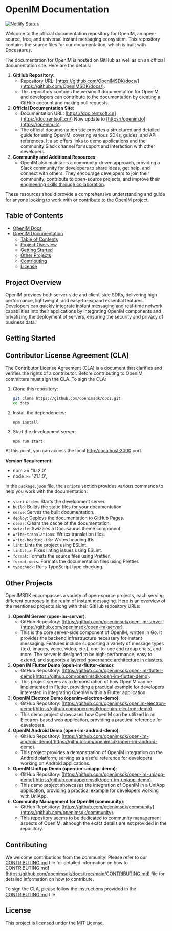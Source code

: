 # OpenIM Documentation

[![Netlify Status](https://api.netlify.com/api/v1/badges/4e054801-f5b6-40c7-826c-3ae5901753f0/deploy-status)](https://app.netlify.com/sites/openim-web/deploys)

Welcome to the official documentation repository for OpenIM, an open-source, free, and universal instant messaging ecosystem. This repository contains the source files for our documentation, which is built with Docusaurus.

The documentation for OpenIM is hosted on GitHub as well as on an official documentation site. Here are the details:

1. **GitHub Repository**:
   + Repository URL: [https://github.com/OpenIMSDK/docs/](https://github.com/OpenIMSDK/docs/).
   + This repository contains the version 3 documentation for OpenIM, and developers can contribute to the documentation by creating a GitHub account and making pull requests.
2. **Official Documentation Site**:
   + Documentation URL: [https://doc.rentsoft.cn](https://doc.rentsoft.cn/) Now update to [https://openim.io](https://openim.io).
   + The official documentation site provides a structured and detailed guide for using OpenIM, covering various SDKs, guides, and API references. It also offers links to demo applications and the community Slack channel for support and interaction with other developers.
3. **Community and Additional Resources**:
   + OpenIM also maintains a community-driven approach, providing a Slack community for developers to share ideas, get help, and connect with others. They encourage developers to join their community, contribute to open-source projects, and improve their [engineering skills through collaboration](https://github.com/openimsdk).

These resources should provide a comprehensive understanding and guide for anyone looking to work with or contribute to the OpenIM project.

## Table of Contents

- [OpenIM Docs](#openim-docs)
- [OpenIM Documentation](#openim-documentation)
  - [Table of Contents](#table-of-contents)
  - [Project Overview](#project-overview)
  - [Getting Started](#getting-started)
  - [Other Projects](#other-projects)
  - [Contributing](#contributing)
  - [License](#license)

## Project Overview

OpenIM provides both server-side and client-side SDKs, delivering high performance, lightweight, and easy-to-expand essential features. Developers can quickly integrate instant messaging and real-time network capabilities into their applications by integrating OpenIM components and privatizing the deployment of servers, ensuring the security and privacy of business data.

## Getting Started

## Contributor License Agreement (CLA)

The Contributor License Agreement (CLA) is a document that clarifies and verifies the rights of a contributor. Before contributing to OpenIM, committers must sign the CLA. To sign the CLA:

1. Clone this repository:

   ```bash
   git clone https://github.com/openimsdk/docs.git
   cd docs
   ```

2. Install the dependencies:

   ```
   npm install
   ```

3. Start the development server:

   ```bash
   npm run start
   ```
At this point, you can access the local [http://localhost:3000](http://localhost:3000/) port.

**Version Requirement:**
+ npm >= '10.2.0'
+ node >= '21.1.0',

In the `package.json` file, the `scripts` section provides various commands to help you work with the documentation:

+ `start` or `dev`: Starts the development server.
+ `build`: Builds the static files for your documentation.
+ `serve`: Serves the built documentation.
+ `deploy`: Deploys the documentation to GitHub Pages.
+ `clear`: Clears the cache of the documentation.
+ `swizzle`: Swizzles a Docusaurus theme component.
+ `write-translations`: Writes translation files.
+ `write-heading-ids`: Writes heading IDs.
+ `lint`: Lints the project using ESLint.
+ `lint:fix`: Fixes linting issues using ESLint.
+ `format`: Formats the source files using Prettier.
+ `format:docs`: Formats the documentation files using Prettier.
+ `typecheck`: Runs TypeScript type checking.

## Other Projects

OpenIMSDK encompasses a variety of open-source projects, each serving different purposes in the realm of instant messaging. Here is an overview of the mentioned projects along with their GitHub repository URLs:

1. **OpenIM Server (open-im-server)**:
   + GitHub Repository: [https://github.com/openimsdk/open-im-server](https://github.com/openimsdk/open-im-server).
   + This is the core server-side component of OpenIM, written in Go. It provides the backend infrastructure necessary for instant messaging. Features include supporting a variety of message types (text, images, voice, video, etc.), one-to-one and group chats, and more. The server is designed to be high-performance, easy to extend, and supports a layered [governance architecture in clusters](https://openim.io).
2. **Open IM Flutter Demo (open-im-flutter-demo)**:
   + GitHub Repository: [https://github.com/openimsdk/open-im-flutter-demo](https://github.com/openimsdk/open-im-flutter-demo).
   + This project serves as a demonstration of how OpenIM can be implemented in Flutter, providing a practical example for developers interested in integrating OpenIM within a Flutter application.
3. **OpenIM Electron Demo (openim-electron-demo)**:
   + GitHub Repository: [https://github.com/openimsdk/openim-electron-demo](https://github.com/openimsdk/openim-electron-demo).
   + This demo project showcases how OpenIM can be utilized in an Electron-based web application, providing a practical reference for developers.
4. **OpenIM Android Demo (open-im-android-demo)**:
   + GitHub Repository: [https://github.com/openimsdk/open-im-android-demo](https://github.com/openimsdk/open-im-android-demo).
   + This project provides a demonstration of OpenIM integration on the Android platform, serving as a useful reference for developers working on Android applications.
5. **OpenIM UniApp Demo (open-im-uniapp-demo)**:
   + GitHub Repository: [https://github.com/openimsdk/open-im-uniapp-demo](https://github.com/openimsdk/open-im-uniapp-demo).
   + This demo project showcases the integration of OpenIM in a UniApp application, providing a practical example for developers working with UniApp.
6. **Community Management for OpenIM (community)**:
   + GitHub Repository: [https://github.com/openimsdk/community](https://github.com/openimsdk/community).
   + This repository seems to be dedicated to community management aspects of OpenIM, although the exact details are not provided in the repository.

## Contributing

We welcome contributions from the community! Please refer to our [CONTRIBUTING.md](https://github.com/openimsdk/community/tree/main/CONTRIBUTING.md) file for detailed information on how to CONTRIBUTING.md](https://github.com/openimsdk/docs/tree/main/CONTRIBUTING.md) file for detailed information on how to contribute.

To sign the CLA, please follow the instructions provided in the [CONTRIBUTING.md](https://github.com/openimsdk/community/tree/main/CONTRIBUTING.md) file.

## License

This project is licensed under the [MIT License](https://github.com/openimsdk/docs/blob/main/LICENSE).
